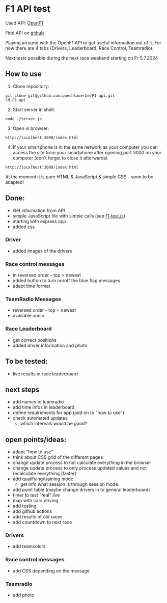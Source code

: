 # F1 API test

Used API: [OpenF1](https://openf1.org/)

Find API on [github](https://github.com/br-g/openf1)

Playing arround with the OpenF1 API to get useful information out of it.
For now there are 4 tabs (Drivers, Leaderboard, Race Control, Teamradio).

Next tests possible during the next race weekend starting on Fr 5.7.2024

## How to use
1. Clone repository:
```
git clone git@github.com:poechlauerbe/F1-api.git
cd F1-api
```
2. Start server in shell:
```
node ./server.js
```
3. Open in browser:
```
http://localhost:3000/index.html
```
4. If your smartphone is in the same network as your computer you can access the site from your smartphone after opening port 3000 on your computer (don't forget to close it afterwards)
```
http://localhost:3000/index.html
```

At the moment it is pure HTML & JavaScript & simple CSS - soon to be adapted!

## Done:
- Get information from API
- simple JavaScript file with simple calls (see [f1-test.js](./f1-test.js))
- starting with express app
- added css
### Driver
- added images of the drivers
### Race control messages
- in reversed order - top = newest
- added button to turn on/off the blue flag messages
- adapt time format
### TeamRadio Messages
- reversed order - top = newest
- available audio
### Race Leaderboard
- get correct positions
- added driver information and photo

## To be tested:
- live results in race leaderboard

## next steps
- add names to teamradio
- add time infos in leaderboard
- define requirements for app (add on to "how to use")
- check automated updates
	- which intervals would be good?

## open points/ideas:
- adapt "how to use"
- think about CSS grid of the different pages
- change update process to not calculate everything in the browser
- change update process to only process updated values and not recalculate everything (faster)
- add qualifying/training mode
	- get info what session is through session mode
- add point table (maybe change drivers in to general leaderboard)
- timer to test "real" live
- map with cars driving
- add testing
- add github actions
- add results of old races
- add countdown to next race
### Drivers
- add teamcolors
### Race control messages
- add CSS depending on the message
### Teamradio
- add photo
